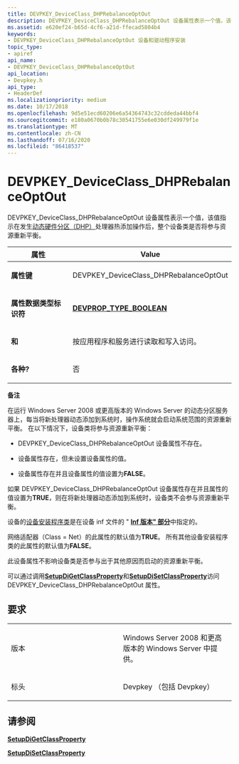 ```yaml
---
title: DEVPKEY_DeviceClass_DHPRebalanceOptOut
description: DEVPKEY_DeviceClass_DHPRebalanceOptOut 设备属性表示一个值，该值指示在发生动态硬件分区（DHP）处理器热添加操作后，整个设备类是否将参与资源重新平衡。属性 keyDEVPKEY_DeviceClass_DHPRebalanceOptOutProperty 数据类型 identifierDEVPROP_TYPE_BOOLEANProperty accessRead 和应用程序和服务的写访问权限。已本地化的 RemarksOn 动态分区服务器运行 Windows Server 2008 或更高版本的 Windows Server，只要将新处理器动态添加到系统，操作系统就会启动系统范围的资源重新平衡。 在以下情况下，设备类将参与资源重新平衡，DEVPKEY_DeviceClass_DHPRebalanceOptOut 设备属性不存在。设备属性存在，但未设置设备属性的值。设备属性存在并且设备属性的值设置为 FALSE。如果 DEVPKEY_DeviceClass_DHPRebalanceOptOut 设备属性存在并且属性的值设置为 TRUE，则在将新处理器动态添加到系统时，设备类不会参与资源重新平衡。设备的设备安装程序类是在设备 INF 文件的 "INF 版本" 部分中指定的。网络适配器（类 Net）的此属性的默认值为 TRUE。 所有其他设备安装程序类的此属性的默认值为 FALSE。此设备属性不影响设备类是否参与出于其他原因而启动的资源重新平衡。可以通过调用 SetupDiGetClassProperty 和 SetupDiSetClassProperty 访问 DEVPKEY_DeviceClass_DHPRebalanceOptOut 属性。
ms.assetid: e620ef24-b65d-4cf6-a21d-ffecad5804b4
keywords:
- DEVPKEY_DeviceClass_DHPRebalanceOptOut 设备和驱动程序安装
topic_type:
- apiref
api_name:
- DEVPKEY_DeviceClass_DHPRebalanceOptOut
api_location:
- Devpkey.h
api_type:
- HeaderDef
ms.localizationpriority: medium
ms.date: 10/17/2018
ms.openlocfilehash: 9d5e51ecd60206e6a54364743c32cddeda44bbf4
ms.sourcegitcommit: e180a0670b0b78c30541755e6e030df249979f1e
ms.translationtype: MT
ms.contentlocale: zh-CN
ms.lasthandoff: 07/16/2020
ms.locfileid: "86418537"
---
```

# <a name="devpkey_deviceclass_dhprebalanceoptout"></a>DEVPKEY_DeviceClass_DHPRebalanceOptOut


DEVPKEY_DeviceClass_DHPRebalanceOptOut 设备属性表示一个值，该值指示在发生[动态硬件分区（DHP）](https://docs.microsoft.com/windows-hardware/drivers/kernel/dynamic-hardware-partitioning-techniques)处理器热添加操作后，整个设备类是否将参与资源重新平衡。

<table>
<colgroup>
<col width="50%" />
<col width="50%" />
</colgroup>
<thead>
<tr>
<th>属性</th>
<th>Value</th>
</tr>
</thead>
<tbody>
<tr class="odd">
<td align="left"><p><strong>属性键</strong></p></td>
<td align="left"><p>DEVPKEY_DeviceClass_DHPRebalanceOptOut</p></td>
</tr>
<tr class="even">
<td align="left"><p><strong>属性数据类型标识符</strong></p></td>
<td align="left"><p><a href="devprop-type-boolean.md" data-raw-source="[&lt;strong&gt;DEVPROP_TYPE_BOOLEAN&lt;/strong&gt;](devprop-type-boolean.md)"><strong>DEVPROP_TYPE_BOOLEAN</strong></a></p></td>
</tr>
<tr class="odd">
<td align="left"><p><strong>和</strong></p></td>
<td align="left"><p>按应用程序和服务进行读取和写入访问。</p></td>
</tr>
<tr class="even">
<td align="left"><p><strong>各种?</strong></p></td>
<td align="left"><p>否</p></td>
</tr>
</tbody>
</table>

 

**备注**

在运行 Windows Server 2008 或更高版本的 Windows Server 的动态分区服务器上，每当将新处理器动态添加到系统时，操作系统就会启动系统范围的资源重新平衡。 在以下情况下，设备类将参与资源重新平衡：

-   DEVPKEY_DeviceClass_DHPRebalanceOptOut 设备属性不存在。

-   设备属性存在，但未设置设备属性的值。

-   设备属性存在并且设备属性的值设置为**FALSE**。

如果 DEVPKEY_DeviceClass_DHPRebalanceOptOut 设备属性存在并且属性的值设置为**TRUE**，则在将新处理器动态添加到系统时，设备类不会参与资源重新平衡。

设备的[设备安装程序类](https://docs.microsoft.com/windows-hardware/drivers/install/device-setup-classes)是在设备 inf 文件的 " [**Inf 版本" 部分**](https://docs.microsoft.com/windows-hardware/drivers/install/inf-version-section)中指定的。

网络适配器（Class = Net）的此属性的默认值为**TRUE**。 所有其他设备安装程序类的此属性的默认值为**FALSE**。

此设备属性不影响设备类是否参与出于其他原因而启动的资源重新平衡。

可以通过调用[**SetupDiGetClassProperty**](https://docs.microsoft.com/windows/desktop/api/setupapi/nf-setupapi-setupdigetclasspropertyw)和[**SetupDiSetClassProperty**](https://docs.microsoft.com/windows/desktop/api/setupapi/nf-setupapi-setupdisetclasspropertyw)访问 DEVPKEY_DeviceClass_DHPRebalanceOptOut 属性。

<a name="requirements"></a>要求
------------

<table>
<colgroup>
<col width="50%" />
<col width="50%" />
</colgroup>
<tbody>
<tr class="odd">
<td align="left"><p>版本</p></td>
<td align="left"><p>Windows Server 2008 和更高版本的 Windows Server 中提供。</p></td>
</tr>
<tr class="even">
<td align="left"><p>标头</p></td>
<td align="left">Devpkey （包括 Devpkey）</td>
</tr>
</tbody>
</table>

## <a name="see-also"></a>请参阅


[**SetupDiGetClassProperty**](https://docs.microsoft.com/windows/desktop/api/setupapi/nf-setupapi-setupdigetclasspropertyw)

[**SetupDiSetClassProperty**](https://docs.microsoft.com/windows/desktop/api/setupapi/nf-setupapi-setupdisetclasspropertyw)

 

 






